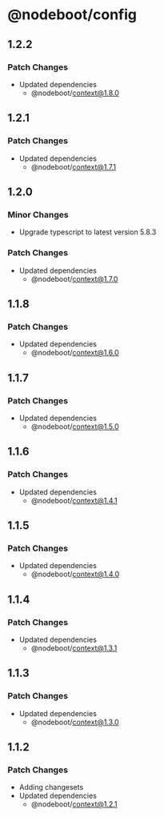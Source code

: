 # @nodeboot/config

## 1.2.2

### Patch Changes

-   Updated dependencies
    -   @nodeboot/context@1.8.0

## 1.2.1

### Patch Changes

-   Updated dependencies
    -   @nodeboot/context@1.7.1

## 1.2.0

### Minor Changes

-   Upgrade typescript to latest version 5.8.3

### Patch Changes

-   Updated dependencies
    -   @nodeboot/context@1.7.0

## 1.1.8

### Patch Changes

-   Updated dependencies
    -   @nodeboot/context@1.6.0

## 1.1.7

### Patch Changes

-   Updated dependencies
    -   @nodeboot/context@1.5.0

## 1.1.6

### Patch Changes

-   Updated dependencies
    -   @nodeboot/context@1.4.1

## 1.1.5

### Patch Changes

-   Updated dependencies
    -   @nodeboot/context@1.4.0

## 1.1.4

### Patch Changes

-   Updated dependencies
    -   @nodeboot/context@1.3.1

## 1.1.3

### Patch Changes

-   Updated dependencies
    -   @nodeboot/context@1.3.0

## 1.1.2

### Patch Changes

-   Adding changesets
-   Updated dependencies
    -   @nodeboot/context@1.2.1
